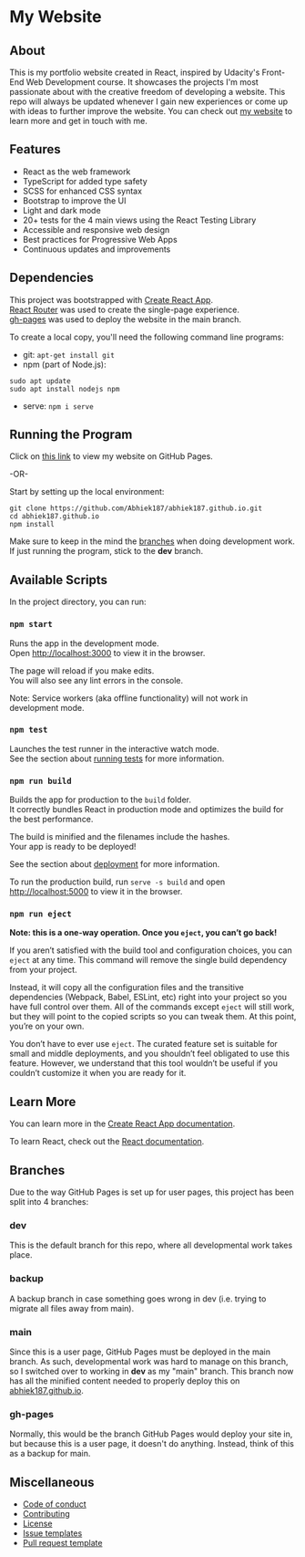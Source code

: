 # My Website

## About
This is my portfolio website created in React, inspired by Udacity's Front-End Web Development course. It showcases the projects I'm most passionate about with the creative freedom of developing a website. This repo will always be updated whenever I gain new experiences or come up with ideas to further improve the website. You can check out [my website](https://abhiek187.github.io) to learn more and get in touch with me.

## Features
- React as the web framework
- TypeScript for added type safety
- SCSS for enhanced CSS syntax
- Bootstrap to improve the UI
- Light and dark mode
- 20+ tests for the 4 main views using the React Testing Library
- Accessible and responsive web design
- Best practices for Progressive Web Apps
- Continuous updates and improvements

## Dependencies
This project was bootstrapped with [Create React App](https://github.com/facebook/create-react-app).<br>
[React Router](https://reacttraining.com/react-router) was used to create the single-page experience.<br>
[gh-pages](https://github.com/tschaub/gh-pages) was used to deploy the website in the main branch.

To create a local copy, you'll need the following command line programs:
- git: `apt-get install git`
- npm (part of Node.js):
```
sudo apt update
sudo apt install nodejs npm
```
- serve: `npm i serve`

## Running the Program
Click on [this link](https://abhiek187.github.io) to view my website on GitHub Pages.

-OR-

Start by setting up the local environment:
```
git clone https://github.com/Abhiek187/abhiek187.github.io.git
cd abhiek187.github.io
npm install
```

Make sure to keep in the mind the [branches](#branches) when doing development work. If just running the program, stick to the **dev** branch.

## Available Scripts

In the project directory, you can run:

### `npm start`

Runs the app in the development mode.<br>
Open [http://localhost:3000](http://localhost:3000) to view it in the browser.

The page will reload if you make edits.<br>
You will also see any lint errors in the console.

Note: Service workers (aka offline functionality) will not work in development mode.

### `npm test`

Launches the test runner in the interactive watch mode.<br>
See the section about [running tests](https://facebook.github.io/create-react-app/docs/running-tests) for more information.

### `npm run build`

Builds the app for production to the `build` folder.<br>
It correctly bundles React in production mode and optimizes the build for the best performance.

The build is minified and the filenames include the hashes.<br>
Your app is ready to be deployed!

See the section about [deployment](https://facebook.github.io/create-react-app/docs/deployment) for more information.

To run the production build, run `serve -s build` and open [http://localhost:5000](http://localhost:5000) to view it in the browser.

### `npm run eject`

**Note: this is a one-way operation. Once you `eject`, you can’t go back!**

If you aren’t satisfied with the build tool and configuration choices, you can `eject` at any time. This command will remove the single build dependency from your project.

Instead, it will copy all the configuration files and the transitive dependencies (Webpack, Babel, ESLint, etc) right into your project so you have full control over them. All of the commands except `eject` will still work, but they will point to the copied scripts so you can tweak them. At this point, you’re on your own.

You don’t have to ever use `eject`. The curated feature set is suitable for small and middle deployments, and you shouldn’t feel obligated to use this feature. However, we understand that this tool wouldn’t be useful if you couldn’t customize it when you are ready for it.

## Learn More

You can learn more in the [Create React App documentation](https://facebook.github.io/create-react-app/docs/getting-started).

To learn React, check out the [React documentation](https://reactjs.org/).

## Branches

Due to the way GitHub Pages is set up for user pages, this project has been split into 4 branches:

### dev
This is the default branch for this repo, where all developmental work takes place.

### backup
A backup branch in case something goes wrong in dev (i.e. trying to migrate all files away from main).

### main
Since this is a user page, GitHub Pages must be deployed in the main branch. As such, developmental work was hard to manage on this branch, so I switched over to working in **dev** as my "main" branch. This branch now has all the minified content needed to properly deploy this on [abhiek187.github.io](https://abhiek187.github.io).

### gh-pages
Normally, this would be the branch GitHub Pages would deploy your site in, but because this is a user page, it doesn't do anything. Instead, think of this as a backup for main.

## Miscellaneous

- [Code of conduct](https://github.com/Abhiek187/abhiek187.github.io/blob/dev/CODE_OF_CONDUCT.md)
- [Contributing](https://github.com/Abhiek187/abhiek187.github.io/blob/dev/CONTRIBUTING.md)
- [License](https://github.com/Abhiek187/abhiek187.github.io/blob/dev/LICENSE)
- [Issue templates](https://github.com/Abhiek187/abhiek187.github.io/tree/dev/.github/ISSUE_TEMPLATE)
- [Pull request template](https://github.com/Abhiek187/abhiek187.github.io/blob/dev/PULL_REQUEST_TEMPLATE.md)

